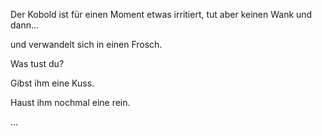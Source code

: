 Der Kobold ist für einen Moment etwas irritiert, tut aber keinen Wank und dann...

und verwandelt sich in einen Frosch.

Was tust du?

Gibst ihm eine Kuss.

Haust ihm nochmal eine rein.

...
